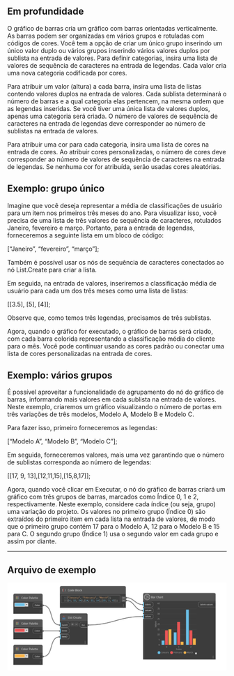 ## Em profundidade

O gráfico de barras cria um gráfico com barras orientadas verticalmente. As barras podem ser organizadas em vários grupos e rotuladas com códigos de cores. Você tem a opção de criar um único grupo inserindo um único valor duplo ou vários grupos inserindo vários valores duplos por sublista na entrada de valores. Para definir categorias, insira uma lista de valores de sequência de caracteres na entrada de legendas. Cada valor cria uma nova categoria codificada por cores.

Para atribuir um valor (altura) a cada barra, insira uma lista de listas contendo valores duplos na entrada de valores. Cada sublista determinará o número de barras e a qual categoria elas pertencem, na mesma ordem que as legendas inseridas. Se você tiver uma única lista de valores duplos, apenas uma categoria será criada. O número de valores de sequência de caracteres na entrada de legendas deve corresponder ao número de sublistas na entrada de valores.

Para atribuir uma cor para cada categoria, insira uma lista de cores na entrada de cores. Ao atribuir cores personalizadas, o número de cores deve corresponder ao número de valores de sequência de caracteres na entrada de legendas. Se nenhuma cor for atribuída, serão usadas cores aleatórias.

## Exemplo: grupo único

Imagine que você deseja representar a média de classificações de usuário para um item nos primeiros três meses do ano. Para visualizar isso, você precisa de uma lista de três valores de sequência de caracteres, rotulados Janeiro, fevereiro e março.
Portanto, para a entrada de legendas, forneceremos a seguinte lista em um bloco de código:

[“Janeiro”, “fevereiro”, “março”];

Também é possível usar os nós de sequência de caracteres conectados ao nó List.Create para criar a lista.

Em seguida, na entrada de valores, inseriremos a classificação média de usuário para cada um dos três meses como uma lista de listas:

[[3.5], [5], [4]];

Observe que, como temos três legendas, precisamos de três sublistas.

Agora, quando o gráfico for executado, o gráfico de barras será criado, com cada barra colorida representando a classificação média do cliente para o mês. Você pode continuar usando as cores padrão ou conectar uma lista de cores personalizadas na entrada de cores.

## Exemplo: vários grupos

É possível aproveitar a funcionalidade de agrupamento do nó do gráfico de barras, informando mais valores em cada sublista na entrada de valores. Neste exemplo, criaremos um gráfico visualizando o número de portas em três variações de três modelos, Modelo A, Modelo B e Modelo C.

Para fazer isso, primeiro forneceremos as legendas:

[“Modelo A”, “Modelo B”, “Modelo C”];

Em seguida, forneceremos valores, mais uma vez garantindo que o número de sublistas corresponda ao número de legendas:

[[17, 9, 13],[12,11,15],[15,8,17]];

Agora, quando você clicar em Executar, o nó do gráfico de barras criará um gráfico com três grupos de barras, marcados como Índice 0, 1 e 2, respectivamente. Neste exemplo, considere cada índice (ou seja, grupo) uma variação do projeto. Os valores no primeiro grupo (Índice 0) são extraídos do primeiro item em cada lista na entrada de valores, de modo que o primeiro grupo contém 17 para o Modelo A, 12 para o Modelo B e 15 para C. O segundo grupo (Índice 1) usa o segundo valor em cada grupo e assim por diante.

___
## Arquivo de exemplo

![Bar Chart](./CoreNodeModelsWpf.Charts.BarChartNodeModel_img.jpg)

